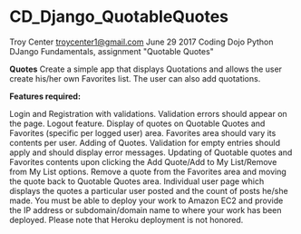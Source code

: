 # CD_Django_QuotableQuotes
Troy Center troycenter1@gmail.com June 29 2017
Coding Dojo Python DJango Fundamentals, assignment "Quotable Quotes"

<strong>Quotes</strong>
Create a simple app that displays Quotations and allows the user create his/her own Favorites list. The user can also add quotations.

<strong>Features required:</strong>

Login and Registration with validations. Validation errors should appear on the page. Logout feature.
Display of quotes on Quotable Quotes and Favorites (specific per logged user) area. Favorites area should vary its contents per user.
Adding of Quotes. Validation for empty entries should apply and should display error messages.
Updating of Quotable quotes and Favorites contents upon clicking the Add Quote/Add to My List/Remove from My List options.
Remove a quote from the Favorites area and moving the quote back to Quotable Quotes area.
Individual user page which displays the quotes a particular user posted and the count of posts he/she made.
You must be able to deploy your work to Amazon EC2 and provide the IP address or subdomain/domain name to where your work has been deployed. Please note that Heroku deployment is not honored.
